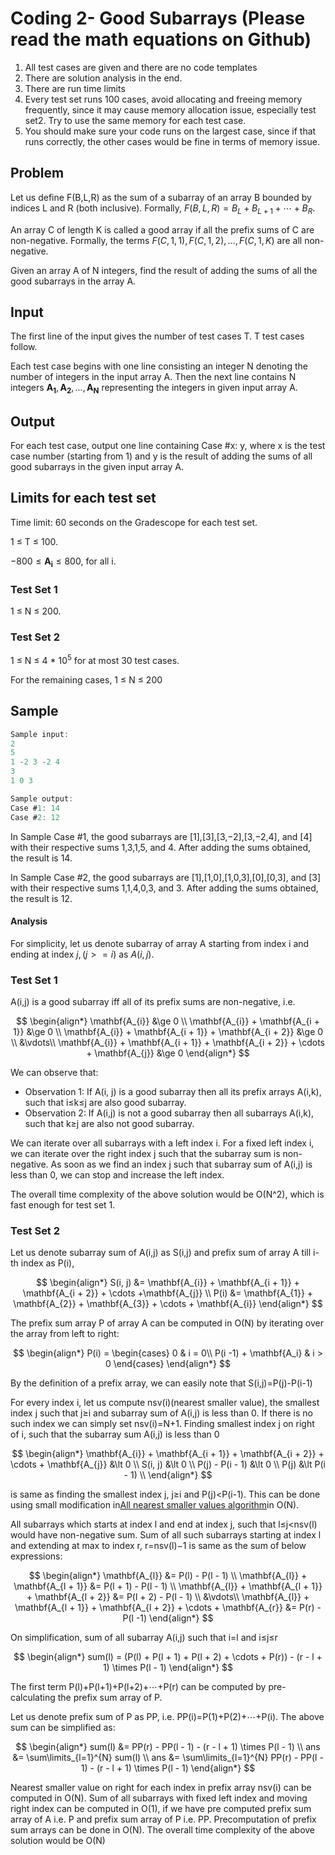 # Coding 2- Good Subarrays (Please read the math equations on Github)

1. All test cases are given and there are no code templates
2. There are solution analysis in the end.
3. There are run time limits
4. Every test set runs 100 cases, avoid allocating
   and freeing memory frequently, since it may cause
   memory allocation issue, especially test set2. Try to use the same
   memory for each test case.
5. You should make sure your code runs on the
   largest case, since if that runs correctly,
   the other cases would be fine in terms of memory issue.

## Problem

Let us define F(B,L,R) as the sum of a subarray of an array B bounded by
indices L and R (both inclusive). Formally, $F(B, L, R) = B_L + B_{L+1} + \cdots + B_R$.

An array C of length K is called a good array if all the prefix sums of C are non-negative.
Formally, the terms $F(C, 1, 1), F(C, 1, 2), \dots, F(C, 1, K)$ are all non-negative.

Given an array A of N integers, find the result of adding the sums of all the good subarrays in the array A.

## Input

The first line of the input gives the number of test cases T. T test cases follow.

Each test case begins with one line consisting an integer N denoting the number
of integers in the input array A. Then the next line contains N integers
$\mathbf{A_1}, \mathbf{A_2}, \dots, \mathbf{A_N}$ representing the integers in given
input array A.

## Output

For each test case, output one line containing Case #x: y, where x is the test
case number (starting from 1) and y is the result of adding the sums of all good
subarrays in the given input array A.

## Limits for each test set

Time limit: 60 seconds on the Gradescope for each test set.

1 ≤ T ≤ 100.

$-800 \le \mathbf{A_i} \le 800$, for all i.

### Test Set 1

1 ≤ N ≤ 200.

### Test Set 2

1 ≤ N ≤ 4 * 10<sup>5</sup> for at most 30 test cases.

For the remaining cases, 1 ≤ N ≤ 200

## Sample

```c
Sample input:
2
5
1 -2 3 -2 4
3
1 0 3

Sample output:
Case #1: 14
Case #2: 12

```

In Sample Case #1, the good subarrays are [1],[3],[3,−2],[3,−2,4], and [4]
with their respective sums 1,3,1,5, and 4. After adding the sums obtained,
the result is 14.

In Sample Case #2, the good subarrays are [1],[1,0],[1,0,3],[0],[0,3],
and [3] with their respective sums 1,1,4,0,3, and 3.
After adding the sums obtained, the result is 12.

#### Analysis

For simplicity, let us denote subarray of array A starting from index i and ending at index
$j, (j >= i)$ as $A(i, j)$.

### Test Set 1

A(i,j) is a good subarray iff all of its prefix sums are non-negative, i.e.

$$
\begin{align*}
\mathbf{A_{i}} &\ge 0 \\
\mathbf{A_{i}} + \mathbf{A_{i + 1}} &\ge 0 \\
\mathbf{A_{i}} + \mathbf{A_{i + 1}} + \mathbf{A_{i + 2}} &\ge 0 \\
&\vdots\\
\mathbf{A_{i}} + \mathbf{A_{i + 1}} + \mathbf{A_{i + 2}} + \cdots + \mathbf{A_{j}} &\ge 0
\end{align*}
$$

We can observe that:

- Observation 1: If A(i, j) is a good subarray then all its prefix arrays A(i,k), such that i≤k≤j are also good subarray.
- Observation 2: If A(i,j) is not a good subarray then all subarrays A(i,k), such that k≥j are also not good subarray.

We can iterate over all subarrays with a left index i. For a fixed left index i, we can iterate over the right index
j such that the subarray sum is non-negative. As soon as we find an index j such that subarray sum of A(i,j) is
less than 0, we can stop and increase the left index.

The overall time complexity of the above solution would be O(N^2), which is fast enough for test set 1.

### Test Set 2

Let us denote subarray sum of A(i,j) as S(i,j) and prefix sum of array A till i-th index as P(i),

$$
\begin{align*}
S(i, j) &= \mathbf{A_{i}} + \mathbf{A_{i + 1}} + \mathbf{A_{i + 2}} + \cdots +\mathbf{A_{j}} \\
P(i) &= \mathbf{A_{1}} + \mathbf{A_{2}} + \mathbf{A_{3}} + \cdots + \mathbf{A_{i}}
\end{align*}
$$

The prefix sum array P of array A can be computed in O(N) by iterating over the array from left to right:

$$
\begin{align*}
P(i) =
\begin{cases}
0 & i = 0\\
P(i -1) + \mathbf{A_i} & i > 0
\end{cases}
\end{align*}
$$

By the definition of a prefix array, we can easily note that S(i,j)=P(j)-P(i-1)

For every index i, let us compute nsv(i)(nearest smaller value), the smallest index j such that j≥i and
subarray sum of A(i,j) is less than 0. If there is no such index we can simply set nsv(i)=N+1. Finding
smallest index j on right of i, such that the subarray sum A(i,j) is less than 0

$$
\begin{align*}
\mathbf{A_{i}} + \mathbf{A_{i + 1}} + \mathbf{A_{i + 2}} + \cdots + \mathbf{A_{j}} &\lt 0 \\
S(i, j) &\lt 0 \\
P(j) - P(i - 1) &\lt 0 \\
P(j) &\lt P(i - 1) \\
\end{align*}
$$

is same as finding the smallest index j, j≥i and P(j)<P(i-1). This can be done using small modification
in[All nearest smaller values algorithm](https://en.wikipedia.org/wiki/All_nearest_smaller_values)in O(N).

All subarrays which starts at index l and end at index j,
such that l≤j<nsv(l) would have non-negative sum.
Sum of all such subarrays starting at index l and extending at max to index r,
r=nsv(l)−1 is same as the sum of below expressions:

$$
\begin{align*}
\mathbf{A_{l}} &= P(l) - P(l - 1) \\
\mathbf{A_{l}} + \mathbf{A_{l + 1}} &= P(l + 1) - P(l - 1) \\
\mathbf{A_{l}} + \mathbf{A_{l + 1}} + \mathbf{A_{l + 2}} &= P(l + 2) - P(l - 1) \\
&\vdots\\
\mathbf{A_{l}} + \mathbf{A_{l + 1}} + \mathbf{A_{l + 2}} + \cdots + \mathbf{A_{r}} &= P(r) - P(l -1)
\end{align*}
$$

On simplification, sum of all subarray A(i,j) such that i=l and i≤j≤r

$$
\begin{align*}
  sum(l) = (P(l) + P(l + 1) + P(l + 2) + \cdots + P(r)) - (r - l + 1) \times P(l - 1)
\end{align*}
$$

The first term P(l)+P(l+1)+P(l+2)+⋯+P(r) can be computed by pre-calculating the prefix sum array
of P.

Let us denote prefix sum of P as PP, i.e. PP(i)=P(1)+P(2)+⋯+P(i). The above sum can be
simplified as:

$$
\begin{align*}
sum(l) &= PP(r) - PP(l - 1) - (r - l + 1) \times P(l - 1) \\
ans &= \sum\limits_{l=1}^{N} sum(l) \\
ans &= \sum\limits_{l=1}^{N} PP(r) - PP(l - 1) - (r - l + 1) \times P(l - 1)
\end{align*}
$$

Nearest smaller value on right for each index in prefix array nsv(i) can be computed in O(N). Sum of all
subarrays with fixed left index and moving right index can be computed in O(1), if we have pre computed prefix sum
array of A i.e. P and prefix sum array of P i.e. PP. Precomputation of prefix sum arrays can be done in O(N).
The overall time complexity of the above solution would be O(N)
